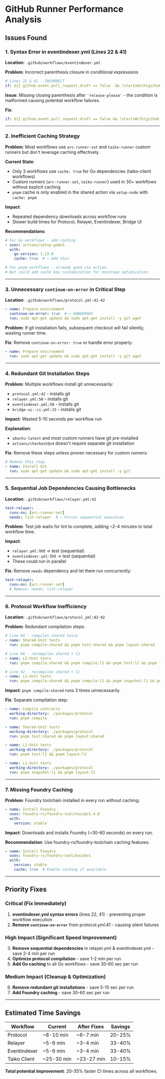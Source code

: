 # GitHub Runner Performance Analysis

## Issues Found

### 1. **Syntax Error in eventindexer.yml (Lines 22 & 41)**

**Location**: `.github/workflows/eventindexer.yml`

**Problem**: Incorrect parenthesis closure in conditional expressions
```yaml
# Lines 22 & 41 - INCORRECT
if: ${{ github.event.pull_request.draft == false  && !startsWith(github.head_ref, 'release-please' && !startsWith(github.head_ref, 'dependabot')) }}
```

**Issue**: Missing closing parenthesis after `'release-please'` - the condition is malformed causing potential workflow failures.

**Fix**:
```yaml
if: ${{ github.event.pull_request.draft == false && !startsWith(github.head_ref, 'release-please') && !startsWith(github.head_ref, 'dependabot') }}
```

---

### 2. **Inefficient Caching Strategy**

**Problem**: Most workflows use `arc-runner-set` and `taiko-runner` custom runners but don't leverage caching effectively.

**Current State**:
- Only 3 workflows use `cache: true` for Go dependencies (taiko-client workflows)
- Custom runners (`arc-runner-set`, `taiko-runner`) used in 30+ workflows without explicit caching
- `pnpm` cache is only enabled in the shared action via `setup-node` with `cache: pnpm`

**Impact**:
- Repeated dependency downloads across workflow runs
- Slower build times for Protocol, Relayer, Eventindexer, Bridge UI

**Recommendations**:
```yaml
# For Go workflows - add caching
- uses: actions/setup-go@v5
  with:
    go-version: 1.23.0
    cache: true  # ← Add this

# For pnpm workflows - already good via action
# But could add cache key customization for monorepo optimization
```

---

### 3. **Unnecessary `continue-on-error` in Critical Step**

**Location**: `.github/workflows/protocol.yml:41-42`

```yaml
- name: Prepare environment
  continue-on-error: true  # ← DANGEROUS
  run: sudo apt-get update && sudo apt-get install -y git wget
```

**Problem**: If git installation fails, subsequent checkout will fail silently, wasting runner time.

**Fix**: Remove `continue-on-error: true` or handle error properly:
```yaml
- name: Prepare environment
  run: sudo apt-get update && sudo apt-get install -y git wget
```

---

### 4. **Redundant Git Installation Steps**

**Problem**: Multiple workflows install git unnecessarily:
- `protocol.yml:42` - installs git
- `relayer.yml:50` - installs git
- `eventindexer.yml:50` - installs git
- `bridge-ui--ci.yml:15` - installs git

**Impact**: Wasted 5-10 seconds per workflow run

**Explanation**:
- `ubuntu-latest` and most custom runners have git pre-installed
- `actions/checkout@v4` doesn't require separate git installation

**Fix**: Remove these steps unless proven necessary for custom runners:
```yaml
# Remove this step
- name: Install Git
  run: sudo apt-get update && sudo apt-get install -y git
```

---

### 5. **Sequential Job Dependencies Causing Bottlenecks**

**Location**: `.github/workflows/relayer.yml:42`

```yaml
test-relayer:
  runs-on: [arc-runner-set]
  needs: lint-relayer  # ← Forces sequential execution
```

**Problem**: Test job waits for lint to complete, adding ~2-4 minutes to total workflow time.

**Impact**:
- `relayer.yml`: lint → test (sequential)
- `eventindexer.yml`: lint → test (sequential)
- These could run in parallel

**Fix**: Remove `needs` dependency and let them run concurrently:
```yaml
test-relayer:
  runs-on: [arc-runner-set]
  # Remove: needs: lint-relayer
```

---

### 6. **Protocol Workflow Inefficiency**

**Location**: `.github/workflows/protocol.yml:82-92`

**Problem**: Redundant compilation steps:
```yaml
# Line 84 - compiles shared twice
- name: Shared-Unit tests
  run: pnpm compile:shared && pnpm test:shared && pnpm layout:shared

# Line 88 - recompiles shared + l2
- name: L2-Unit tests
  run: pnpm compile:shared && pnpm compile:l2 && pnpm test:l2 && pnpm layout:l2

# Line 92 - recompiles shared + l1
- name: L1-Unit tests
  run: pnpm compile:shared && pnpm compile:l1 && pnpm snapshot:l1 && pnpm layout:l1
```

**Impact**: `pnpm compile:shared` runs 3 times unnecessarily.

**Fix**: Separate compilation step:
```yaml
- name: Compile contracts
  working-directory: ./packages/protocol
  run: pnpm compile

- name: Shared-Unit tests
  working-directory: ./packages/protocol
  run: pnpm test:shared && pnpm layout:shared

- name: L2-Unit tests
  working-directory: ./packages/protocol
  run: pnpm test:l2 && pnpm layout:l2

- name: L1-Unit tests
  working-directory: ./packages/protocol
  run: pnpm snapshot:l1 && pnpm layout:l1
```

---

### 7. **Missing Foundry Caching**

**Problem**: Foundry toolchain installed in every run without caching:
```yaml
- name: Install Foundry
  uses: foundry-rs/foundry-toolchain@v1.4.0
  with:
    version: stable
```

**Impact**: Downloads and installs Foundry (~30-60 seconds) on every run.

**Recommendation**: Use foundry-rs/foundry-toolchain caching features:
```yaml
- name: Install Foundry
  uses: foundry-rs/foundry-toolchain@v1
  with:
    version: stable
    cache: true  # Enable caching if available
```

---

## Priority Fixes

### Critical (Fix Immediately)
1. **eventindexer.yml syntax errors** (lines 22, 41) - preventing proper workflow execution
2. **Remove `continue-on-error`** from protocol.yml:41 - causing silent failures

### High Impact (Significant Speed Improvement)
3. **Remove sequential dependencies** in relayer.yml & eventindexer.yml - save 2-4 min per run
4. **Optimize protocol compilation** - save 1-2 min per run
5. **Add Go caching** to all Go workflows - save 30-60 sec per run

### Medium Impact (Cleanup & Optimization)
6. **Remove redundant git installations** - save 5-10 sec per run
7. **Add Foundry caching** - save 30-60 sec per run

---

## Estimated Time Savings

| Workflow | Current | After Fixes | Savings |
|----------|---------|-------------|---------|
| Protocol | ~8-10 min | ~6-7 min | 20-25% |
| Relayer | ~5-6 min | ~3-4 min | 33-40% |
| Eventindexer | ~5-6 min | ~3-4 min | 33-40% |
| Taiko Client | ~25-30 min | ~23-27 min | 10-15% |

**Total potential improvement**: 20-35% faster CI times across all workflows.
